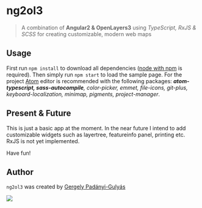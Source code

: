 # ng2ol3
> A combination of <b>Angular2 & OpenLayers3</b> using <i>TypeScript, RxJS & SCSS</i> for creating customizable, modern web maps

## Usage
First run ```npm install``` to download all dependencies ([node with npm](https://nodejs.org/en/) is required). Then simply run ```npm start``` to load the sample page. For the project [Atom](https://atom.io/) editor is recommended with the following packages: <i><b>atom-typescript, sass-autocompile</b>, color-picker, emmet, file-icons, git-plus, keyboard-localization, minimap, pigments, project-manager</i>.

## Present & Future
This is just a basic app at the moment. In the near future I intend to add customizable widgets such as layertree, featureinfo panel, printing etc.
RxJS is not yet implemented.

Have fun!

## Author
```ng2ol3``` was created by [Gergely Padányi-Gulyás](http://www.gpadanyig.com)

<img src="etc/img/logo/favicon-96x96.png">
